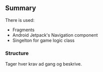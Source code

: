 ## Summary
There is used:
- Fragments
- Android Jetpack's Navigation component 
- Singelton for game logic class

### Structure
Tager hver krav ad gang og beskrive. 
